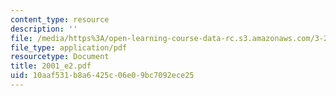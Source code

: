 ```yaml
---
content_type: resource
description: ''
file: /media/https%3A/open-learning-course-data-rc.s3.amazonaws.com/3-20-materials-at-equilibrium-sma-5111-fall-2003/10aaf531b8a6425c06e09bc7092ece25_2001_e2.pdf
file_type: application/pdf
resourcetype: Document
title: 2001_e2.pdf
uid: 10aaf531-b8a6-425c-06e0-9bc7092ece25
---
```

